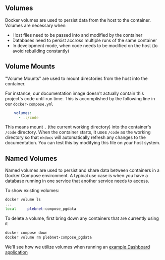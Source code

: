 
## Volumes

Docker volumes are used to persist data from the host to the container.
Volumes are necessary when

* Host files need to be passed into and modified by the container
* Databases need to persist accross multiple runs of the same container
* In development mode, when code needs to be modified on the host (to avoid rebuilding constantly)


## Volume Mounts

"Volume Mounts" are used to mount directories from the host into the container.

For instance, our documentation image doesn't actually contain this project's code until run time.
This is accomplished by the following line in our `docker-compose.yml`

```yaml
    volumes:
      - .:/code
```

This means mount `.` (the current working directory) into the container's `/code` directory.
When the container starts, it uses `/code` as the working directory so that `mkdocs` will automatically refresh any changes to the documentation. You can test this by modifying this file on your host system.

## Named Volumes

Named volumes are used to persist and share data between containers in a Docker Compose environment.
A typical use case is when you have a database running in one service that another service needs to access.


To show existing volumes:

```sh
docker volume ls
...
local     plebnet-compose_pgdata
```

To delete a volume, first bring down any containers that are currently using it

```sh
docker compose down
docker volume rm plebnet-compose_pgdata
```

We'll see how we utilize volumes when running an [example Dashboard application](dashboard.md)
